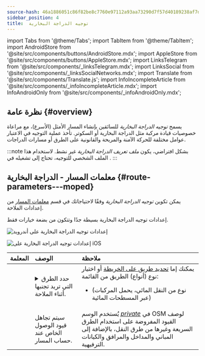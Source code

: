```yaml
---
source-hash: 46a1886051c86f82be8c7760e97112a93aa73290d7f57d40189238af7d9e4f39
sidebar_position: 4
title:  توجيه الدراجة البخارية
---
```

import Tabs from '@theme/Tabs';
import TabItem from '@theme/TabItem';
import AndroidStore from '@site/src/components/buttons/AndroidStore.mdx';
import AppleStore from '@site/src/components/buttons/AppleStore.mdx';
import LinksTelegram from '@site/src/components/_linksTelegram.mdx';
import LinksSocial from '@site/src/components/_linksSocialNetworks.mdx';
import Translate from '@site/src/components/Translate.js';
import InfoIncompleteArticle from '@site/src/components/_infoIncompleteArticle.mdx';
import InfoAndroidOnly from '@site/src/components/_infoAndroidOnly.mdx';



## نظرة عامة {#overview}

يسمح *توجيه الدراجة البخارية* للسائقين بإنشاء المسار الأمثل (الأسرع)، مع مراعاة خصوصيات قيادة مركبة مثل الدراجة البخارية أو السكوتر. تأخذ عملية التوجيه في الاعتبار عوامل مختلفة للحركة الآمنة والمريحة والقانونية على الطرق أو مسارات الدراجات.

:::note
بشكل افتراضي، يكون *ملف تعريف الدراجة البخارية* غير نشط. لاستخدام هذا الملف الشخصي للتوجيه، تحتاج إلى تشغيله في *<Translate android="true" ids="shared_string_menu,shared_string_settings,application_profiles"/>*.
:::


## معلمات المسار - الدراجة البخارية {#route-parameters---moped}

يمكن تكوين *توجيه الدراجة البخارية* وفقًا لاحتياجاتك في قسم [معلمات المسار](../guidance/navigation-settings.md#route-parameters) من إعدادات الملاحة.

إعدادات توجيه الدراجة البخارية بسيطة جدًا وتتكون من بضعة خيارات فقط.

<Tabs groupId="operating-systems" queryString="current-os">

<TabItem value="android" label="Android">  

![إعدادات توجيه الدراجة البخارية على أندرويد](@site/static/img/navigation/routing/moped_routing_andr.png)  

</TabItem>

<TabItem value="ios" label="iOS">

![إعدادات توجيه الدراجة البخارية على iOS](@site/static/img/navigation/routing/moped_routing_ios.png)  

</TabItem>

</Tabs>

| المعلمة | الوصف | ملاحظة |
|:------------|:---------------|:---------------|
| *<Translate android="true" ids="impassable_road"/>* |  <details><summary> حدد الطرق التي تريد تجنبها أثناء الملاحة.  </summary>![تجنب الطرق على أندرويد](@site/static/img/navigation/routing/avoid_moped_android.png) </details>  | يمكنك إما [تحديد طريق على الخريطة](../../map/map-context-menu/#avoid-road) أو اختيار نوع (أنواع) الطريق من القائمة:  <ul><li>[<Translate android="true" ids="routing_attr_avoid_ferries_name"/>](https://wiki.openstreetmap.org/wiki/Ferries) (نوع من النقل المائي، يحمل المركبات عبر المسطحات المائية)</li></ul>|
| *<Translate android="true" ids="routing_attr_allow_private_name"/>* |  سيتم تجاهل قيود الوصول الخاص عند حساب المسار.  | يُستخدم الوسم *[private](https://wiki.openstreetmap.org/wiki/Key:access)* في OSM لوصف القيود المفروضة على استخدام الطرق السريعة وغيرها من طرق النقل، بالإضافة إلى المباني والمداخل والمرافق والكيانات الترفيهية.   |